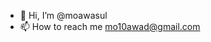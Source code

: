 - 👋 Hi, I’m @moawasul
- 📫 How to reach me mo10awad@gmail.com
<!---
moawasul/moawasul is a ✨ special ✨ repository because its `README.md` (this file) appears on your GitHub profile.
You can click the Preview link to take a look at your changes.
--->
